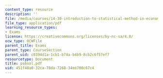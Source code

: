 ```yaml
---
content_type: resource
description: ''
file: /media/courses/14-30-introduction-to-statistical-method-in-economics-spring-2006/451f48a032ca78da726834ee700c67c4_ps6sol.pdf
file_type: application/pdf
learning_resource_types:
- Exams
license: https://creativecommons.org/licenses/by-nc-sa/4.0/
ocw_type: OCWFile
parent_title: Exams
parent_type: CourseSection
parent_uid: c8394d1a-1cb1-b74a-b4b9-8cb2c6f57ef7
resourcetype: Document
title: ps6sol.pdf
uid: 451f48a0-32ca-78da-7268-34ee700c67c4
---
```

